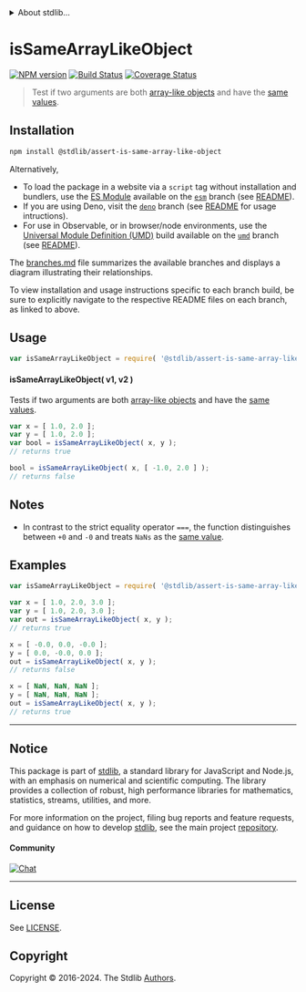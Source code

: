 <!--

@license Apache-2.0

Copyright (c) 2024 The Stdlib Authors.

Licensed under the Apache License, Version 2.0 (the "License");
you may not use this file except in compliance with the License.
You may obtain a copy of the License at

   http://www.apache.org/licenses/LICENSE-2.0

Unless required by applicable law or agreed to in writing, software
distributed under the License is distributed on an "AS IS" BASIS,
WITHOUT WARRANTIES OR CONDITIONS OF ANY KIND, either express or implied.
See the License for the specific language governing permissions and
limitations under the License.

-->


<details>
  <summary>
    About stdlib...
  </summary>
  <p>We believe in a future in which the web is a preferred environment for numerical computation. To help realize this future, we've built stdlib. stdlib is a standard library, with an emphasis on numerical and scientific computation, written in JavaScript (and C) for execution in browsers and in Node.js.</p>
  <p>The library is fully decomposable, being architected in such a way that you can swap out and mix and match APIs and functionality to cater to your exact preferences and use cases.</p>
  <p>When you use stdlib, you can be absolutely certain that you are using the most thorough, rigorous, well-written, studied, documented, tested, measured, and high-quality code out there.</p>
  <p>To join us in bringing numerical computing to the web, get started by checking us out on <a href="https://github.com/stdlib-js/stdlib">GitHub</a>, and please consider <a href="https://opencollective.com/stdlib">financially supporting stdlib</a>. We greatly appreciate your continued support!</p>
</details>

# isSameArrayLikeObject

[![NPM version][npm-image]][npm-url] [![Build Status][test-image]][test-url] [![Coverage Status][coverage-image]][coverage-url] <!-- [![dependencies][dependencies-image]][dependencies-url] -->

> Test if two arguments are both [array-like objects][@stdlib/assert/is-array-like-object] and have the [same values][@stdlib/assert/is-same-value].

<section class="installation">

## Installation

```bash
npm install @stdlib/assert-is-same-array-like-object
```

Alternatively,

-   To load the package in a website via a `script` tag without installation and bundlers, use the [ES Module][es-module] available on the [`esm`][esm-url] branch (see [README][esm-readme]).
-   If you are using Deno, visit the [`deno`][deno-url] branch (see [README][deno-readme] for usage intructions).
-   For use in Observable, or in browser/node environments, use the [Universal Module Definition (UMD)][umd] build available on the [`umd`][umd-url] branch (see [README][umd-readme]).

The [branches.md][branches-url] file summarizes the available branches and displays a diagram illustrating their relationships.

To view installation and usage instructions specific to each branch build, be sure to explicitly navigate to the respective README files on each branch, as linked to above.

</section>

<section class="usage">

## Usage

```javascript
var isSameArrayLikeObject = require( '@stdlib/assert-is-same-array-like-object' );
```

#### isSameArrayLikeObject( v1, v2 )

Tests if two arguments are both [array-like objects][@stdlib/assert/is-array-like-object] and have the [same values][@stdlib/assert/is-same-value].

```javascript
var x = [ 1.0, 2.0 ];
var y = [ 1.0, 2.0 ];
var bool = isSameArrayLikeObject( x, y );
// returns true

bool = isSameArrayLikeObject( x, [ -1.0, 2.0 ] );
// returns false
```

</section>

<!-- /.usage -->

<section class="notes">

## Notes

-   In contrast to the strict equality operator `===`, the function distinguishes between `+0` and `-0` and treats `NaNs` as the [same value][@stdlib/assert/is-same-value].

</section>

<!-- /.notes -->

<section class="examples">

## Examples

<!-- eslint no-undef: "error" -->

```javascript
var isSameArrayLikeObject = require( '@stdlib/assert-is-same-array-like-object' );

var x = [ 1.0, 2.0, 3.0 ];
var y = [ 1.0, 2.0, 3.0 ];
var out = isSameArrayLikeObject( x, y );
// returns true

x = [ -0.0, 0.0, -0.0 ];
y = [ 0.0, -0.0, 0.0 ];
out = isSameArrayLikeObject( x, y );
// returns false

x = [ NaN, NaN, NaN ];
y = [ NaN, NaN, NaN ];
out = isSameArrayLikeObject( x, y );
// returns true
```

</section>

<!-- /.examples -->

<!-- Section for related `stdlib` packages. Do not manually edit this section, as it is automatically populated. -->

<section class="related">

</section>

<!-- /.related -->

<!-- Section for all links. Make sure to keep an empty line after the `section` element and another before the `/section` close. -->


<section class="main-repo" >

* * *

## Notice

This package is part of [stdlib][stdlib], a standard library for JavaScript and Node.js, with an emphasis on numerical and scientific computing. The library provides a collection of robust, high performance libraries for mathematics, statistics, streams, utilities, and more.

For more information on the project, filing bug reports and feature requests, and guidance on how to develop [stdlib][stdlib], see the main project [repository][stdlib].

#### Community

[![Chat][chat-image]][chat-url]

---

## License

See [LICENSE][stdlib-license].


## Copyright

Copyright &copy; 2016-2024. The Stdlib [Authors][stdlib-authors].

</section>

<!-- /.stdlib -->

<!-- Section for all links. Make sure to keep an empty line after the `section` element and another before the `/section` close. -->

<section class="links">

[npm-image]: http://img.shields.io/npm/v/@stdlib/assert-is-same-array-like-object.svg
[npm-url]: https://npmjs.org/package/@stdlib/assert-is-same-array-like-object

[test-image]: https://github.com/stdlib-js/assert-is-same-array-like-object/actions/workflows/test.yml/badge.svg?branch=main
[test-url]: https://github.com/stdlib-js/assert-is-same-array-like-object/actions/workflows/test.yml?query=branch:main

[coverage-image]: https://img.shields.io/codecov/c/github/stdlib-js/assert-is-same-array-like-object/main.svg
[coverage-url]: https://codecov.io/github/stdlib-js/assert-is-same-array-like-object?branch=main

<!--

[dependencies-image]: https://img.shields.io/david/stdlib-js/assert-is-same-array-like-object.svg
[dependencies-url]: https://david-dm.org/stdlib-js/assert-is-same-array-like-object/main

-->

[chat-image]: https://img.shields.io/gitter/room/stdlib-js/stdlib.svg
[chat-url]: https://app.gitter.im/#/room/#stdlib-js_stdlib:gitter.im

[stdlib]: https://github.com/stdlib-js/stdlib

[stdlib-authors]: https://github.com/stdlib-js/stdlib/graphs/contributors

[umd]: https://github.com/umdjs/umd
[es-module]: https://developer.mozilla.org/en-US/docs/Web/JavaScript/Guide/Modules

[deno-url]: https://github.com/stdlib-js/assert-is-same-array-like-object/tree/deno
[deno-readme]: https://github.com/stdlib-js/assert-is-same-array-like-object/blob/deno/README.md
[umd-url]: https://github.com/stdlib-js/assert-is-same-array-like-object/tree/umd
[umd-readme]: https://github.com/stdlib-js/assert-is-same-array-like-object/blob/umd/README.md
[esm-url]: https://github.com/stdlib-js/assert-is-same-array-like-object/tree/esm
[esm-readme]: https://github.com/stdlib-js/assert-is-same-array-like-object/blob/esm/README.md
[branches-url]: https://github.com/stdlib-js/assert-is-same-array-like-object/blob/main/branches.md

[stdlib-license]: https://raw.githubusercontent.com/stdlib-js/assert-is-same-array-like-object/main/LICENSE

[@stdlib/assert/is-array-like-object]: https://github.com/stdlib-js/assert-is-array-like-object

[@stdlib/assert/is-same-value]: https://github.com/stdlib-js/assert-is-same-value

<!-- <related-links> -->

<!-- </related-links> -->

</section>

<!-- /.links -->
